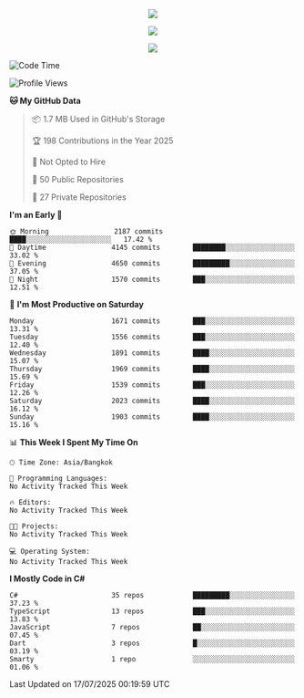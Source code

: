 <p align="center">
  <a href="say-hi.gif"> 
    <img align="center" src="say-hi.gif"/>
  </a>
</p>
<p align="center">
  <a href="https://github.com/htthinh1999">
    <img align="center" src="https://github-readme-stats-kappa-pink.vercel.app/api?username=htthinh1999&show_icons=true&count_private=true&theme=dracula"/>
  </a>
</p>
<p align="center">
  <a href="https://github.com/htthinh1999">
    <img src="https://github-readme-stats-kappa-pink.vercel.app/api/top-langs/?username=htthinh1999&layout=compact&langs_count=6&count_private=true&hide=tsql,hlsl,glsl,shaderlab&theme=dracula"/>
  </a>
</p>

<!--START_SECTION:waka-->
![Code Time](http://img.shields.io/badge/Code%20Time-0%20secs-blue)

![Profile Views](http://img.shields.io/badge/Profile%20Views-1-blue)

**🐱 My GitHub Data** 

> 📦 1.7 MB Used in GitHub's Storage 
 > 
> 🏆 198 Contributions in the Year 2025
 > 
> 🚫 Not Opted to Hire
 > 
> 📜 50 Public Repositories 
 > 
> 🔑 27 Private Repositories 
 > 
**I'm an Early 🐤** 

```text
🌞 Morning                2187 commits        ████░░░░░░░░░░░░░░░░░░░░░   17.42 % 
🌆 Daytime                4145 commits        ████████░░░░░░░░░░░░░░░░░   33.02 % 
🌃 Evening                4650 commits        █████████░░░░░░░░░░░░░░░░   37.05 % 
🌙 Night                  1570 commits        ███░░░░░░░░░░░░░░░░░░░░░░   12.51 % 
```
📅 **I'm Most Productive on Saturday** 

```text
Monday                   1671 commits        ███░░░░░░░░░░░░░░░░░░░░░░   13.31 % 
Tuesday                  1556 commits        ███░░░░░░░░░░░░░░░░░░░░░░   12.40 % 
Wednesday                1891 commits        ████░░░░░░░░░░░░░░░░░░░░░   15.07 % 
Thursday                 1969 commits        ████░░░░░░░░░░░░░░░░░░░░░   15.69 % 
Friday                   1539 commits        ███░░░░░░░░░░░░░░░░░░░░░░   12.26 % 
Saturday                 2023 commits        ████░░░░░░░░░░░░░░░░░░░░░   16.12 % 
Sunday                   1903 commits        ████░░░░░░░░░░░░░░░░░░░░░   15.16 % 
```


📊 **This Week I Spent My Time On** 

```text
🕑︎ Time Zone: Asia/Bangkok

💬 Programming Languages: 
No Activity Tracked This Week

🔥 Editors: 
No Activity Tracked This Week

🐱‍💻 Projects: 
No Activity Tracked This Week

💻 Operating System: 
No Activity Tracked This Week
```

**I Mostly Code in C#** 

```text
C#                       35 repos            █████████░░░░░░░░░░░░░░░░   37.23 % 
TypeScript               13 repos            ███░░░░░░░░░░░░░░░░░░░░░░   13.83 % 
JavaScript               7 repos             ██░░░░░░░░░░░░░░░░░░░░░░░   07.45 % 
Dart                     3 repos             █░░░░░░░░░░░░░░░░░░░░░░░░   03.19 % 
Smarty                   1 repo              ░░░░░░░░░░░░░░░░░░░░░░░░░   01.06 % 
```




 Last Updated on 17/07/2025 00:19:59 UTC
<!--END_SECTION:waka-->
